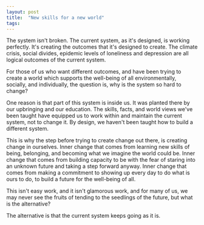 ```yaml
---
layout: post
title:  "New skills for a new world"
tags: 
---
```


The system isn't broken. The current system, as it's designed, is working perfectly. It's creating the outcomes that it's designed to create. The climate crisis, social divides, epidemic levels of loneliness and depression are all logical outcomes of the current system.

For those of us who want different outcomes, and have been trying to create a world which supports the well-being of all environmentally, socially, and individually, the question is, why is the system so hard to change?

One reason is that part of this system is inside us. It was planted there by our upbringing and our education. The skills, facts, and world views we've been taught have equipped us to work within and maintain the current system, not to change it. By design, we haven't been taught how to build a different system.

This is why the step before trying to create change out there, is creating change in ourselves. Inner change that comes from learning new skills of being, belonging, and becoming what we imagine the world could be. Inner change that comes from building capacity to be with the fear of staring into an unknown future and taking a step forward anyway. Inner change that comes from making a commitment to showing up every day to do what is ours to do, to build a future for the well-being of all.

This isn't easy work, and it isn't glamorous work, and for many of us, we may never see the fruits of tending to the seedlings of the future, but what is the alternative?

The alternative is that the current system keeps going as it is.